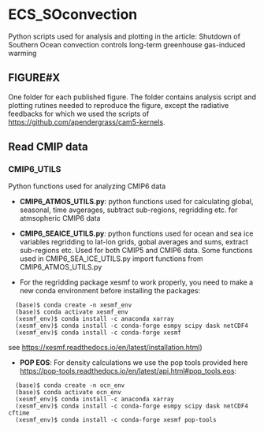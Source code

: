 # ECS_SOconvection
Python scripts used for analysis and plotting in the article: Shutdown of Southern Ocean convection controls long-term greenhouse gas-induced warming

## FIGURE#X
One folder for each published figure. The folder contains analysis script and plotting rutines needed to reproduce the figure, except the radiative feedbacks for which we used the scripts of https://github.com/apendergrass/cam5-kernels. 

## Read CMIP data

### CMIP6_UTILS
Python functions used for analyzing CMIP6 data  

- **CMIP6_ATMOS_UTILS.py**: python functions used for calculating global, seasonal, time avgerages, subtract sub-regions, regridding etc. for atmsopheric CMIP6 data

- **CMIP6_SEAICE_UTILS.py**: python functions used for ocean and sea ice variables regridding to lat-lon grids, gobal averages and sums, extract sub-regions etc. Used for both CMIP5 and CMIP6 data. Some functions used in CMIP6_SEA_ICE_UTILS.py import functions from CMIP6_ATMOS_UTILS.py

- For the regridding package xesmf to work properly, you need to make a new conda environment before installing the packages:

```
  (base)$ conda create -n xesmf_env
  (base)$ conda activate xesmf_env
  (xesmf_env)$ conda install -c anaconda xarray
  (xesmf_env)$ conda install -c conda-forge esmpy scipy dask netCDF4
  (xesmf_env)$ conda install -c conda-forge xesmf
```


see https://xesmf.readthedocs.io/en/latest/installation.html)

- **POP EOS**: For density calculations we use the pop tools provided here https://pop-tools.readthedocs.io/en/latest/api.html#pop_tools.eos:

```
  (base)$ conda create -n ocn_env
  (base)$ conda activate ocn_env
  (xesmf_env)$ conda install -c anaconda xarray
  (xesmf_env)$ conda install -c conda-forge esmpy scipy dask netCDF4 cftime 
  (xesmf_env)$ conda install -c conda-forge xesmf pop-tools
```
